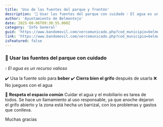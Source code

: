 ```yaml
---
title: 'Uso de las fuentes del parque y frontón'
description: '🚰 Usar las fuentes del parque con cuidado 💧 El agua es un recurso valioso ✔️ Usa la fuente solo para beber ✔️ Cierra bien el grifo después de usarla ❌ No j...'
author: 'Ayuntamiento de Belmontejo'
date: 2025-08-06T09:30:55.000Z
category: 'Info General'
guid: 'https://www.bandomovil.com/vercomunicado.php?cod_municipio=belmontejo&amp;id=1386492'
link: 'https://www.bandomovil.com/vercomunicado.php?cod_municipio=belmontejo&amp;id=1386492'
isFeatured: false
---
```


### 🚰 **Usar las fuentes del parque&nbsp;con cuidado**

💧 _El agua es un recurso valioso_

✔️ Usa la fuente solo para **beber**
✔️ **Cierra bien el grifo** después de usarla
❌ No juegues con el agua

🙏 **Respeta el espacio común**
Cuidar el agua y el mobiliario es tarea de todos. Se hace un llamamiento al uso responsable, ya que anoche dejaron el grifo abierto y la zona está hecha un barrizal, con los problemas y gastos que conlleva.&nbsp;

Muchas gracias
